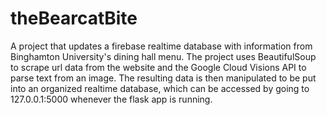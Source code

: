 # theBearcatBite

A project that updates a firebase realtime database with information from Binghamton University's dining hall menu. The project uses BeautifulSoup to scrape url data from the website and the Google Cloud Visions API to parse text from an image. The resulting data is then manipulated to be put into an organized realtime database, which can be accessed by going to 127.0.0.1:5000 whenever the flask app is running.

